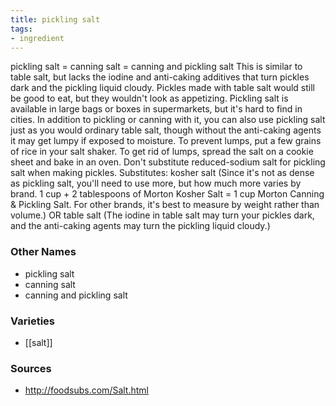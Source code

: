 ```yaml
---
title: pickling salt
tags:
- ingredient
---
```

pickling salt = canning salt = canning and pickling salt This is similar to table salt, but lacks the iodine and anti-caking additives that turn pickles dark and the pickling liquid cloudy. Pickles made with table salt would still be good to eat, but they wouldn't look as appetizing. Pickling salt is available in large bags or boxes in supermarkets, but it's hard to find in cities. In addition to pickling or canning with it, you can also use pickling salt just as you would ordinary table salt, though without the anti-caking agents it may get lumpy if exposed to moisture. To prevent lumps, put a few grains of rice in your salt shaker. To get rid of lumps, spread the salt on a cookie sheet and bake in an oven. Don't substitute reduced-sodium salt for pickling salt when making pickles. Substitutes: kosher salt (Since it's not as dense as pickling salt, you'll need to use more, but how much more varies by brand. 1 cup + 2 tablespoons of Morton Kosher Salt = 1 cup Morton Canning & Pickling Salt. For other brands, it's best to measure by weight rather than volume.) OR table salt (The iodine in table salt may turn your pickles dark, and the anti-caking agents may turn the pickling liquid cloudy.)

### Other Names

* pickling salt
* canning salt
* canning and pickling salt

### Varieties

* [[salt]]

### Sources
* http://foodsubs.com/Salt.html
